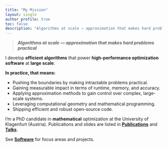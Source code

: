 ```yaml
---
title: "My Mission"
layout: single
author_profile: true
toc: false
description: "Algorithms at scale — approximation that makes hard problems practical; measured by runtime, memory, and accuracy."
---
```


> ***Algorithms at scale — approximation that makes hard problems practical***

I develop **efficient algorithms** that power **high-performance optimization software** at **large scale**.

**In practice, that means:**
- Pushing the boundaries by making intractable problems practical.
- Gaining measurable impact in terms of runtime, memory, and accuracy.
- Applying approximation methods to gain control over complex, large-scale systems.
- Leveraging computational geometry and mathematical programming.
- Shipping efficient and robust open-source code.

I’m a PhD candidate in **mathematical** optimization at the University of Klagenfurt (Austria). Publications and slides are listed in [**Publications**](/publications/) and [**Talks**](/talks/).

See [**Software**](/software/) for focus areas and projects.

